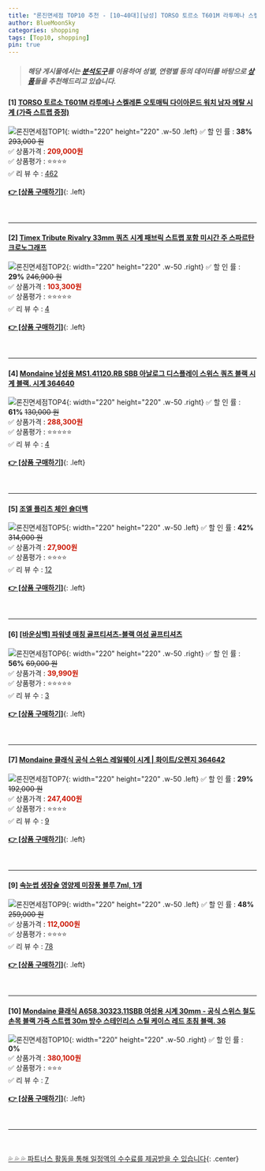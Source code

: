 ```yaml
---
title: "론진면세점 TOP10 추천 - [10~40대][남성] TORSO 토르소 T601M 라투메나 스켈레톤 오토매틱 다이아몬드 워치 남자 메탈 시계 (가죽 스트랩 증정)"
author: BlueMoonSky
categories: shopping
tags: [Top10, shopping]
pin: true
---
```


> ##### 해당 게시물에서는 [**분석도구**](https://itemscout.io/)를 이용하여 **성별**, **연령별** 등의 데이터를 바탕으로 [**상품**](https://link.coupang.com/a/baae76)들을 추천해드리고 있습니다.

#### [1] [TORSO 토르소 T601M 라투메나 스켈레톤 오토매틱 다이아몬드 워치 남자 메탈 시계 (가죽 스트랩 증정)](https://link.coupang.com/re/AFFSDP?lptag=AF5964186&subid=bluemoonsky6999&pageKey=7328344618&traceid=V0-153&itemId=18809132824&vendorItemId=85939876253)
![론진면세점TOP1](https://thumbnail10.coupangcdn.com/thumbnails/remote/230x230ex/image/vendor_inventory/46c4/f69da5b0de6556bd7f5871456ff0764ba193a97cc7c315f7a9cc3992c05a.jpg){: width="220" height="220" .w-50 .left}
✅ 할 인 률 : **38%** ~~<del class="base-price"> 293,000  </del>원~~<br>
✅ 상품가격 : <span style="color:#cb1400"> **209,000원** </span><br>
✅ 상품평가 : ⭐⭐⭐⭐<br>
✅ 리 뷰 수 : [462](https://link.coupang.com/re/AFFSDP?lptag=AF5964186&subid=bluemoonsky6999&pageKey=7328344618&traceid=V0-153&itemId=18809132824&vendorItemId=85939876253)<br>
<br>
[**👉  [상품 구매하기]**](https://link.coupang.com/re/AFFSDP?lptag=AF5964186&subid=bluemoonsky6999&pageKey=7328344618&traceid=V0-153&itemId=18809132824&vendorItemId=85939876253){: .left}
<br>
<br>
<br>

***

#### [2] [Timex Tribute Rivalry 33mm 쿼츠 시계 패브릭 스트랩 포함 미시간 주 스파르탄 크로노그래프](https://link.coupang.com/re/AFFSDP?lptag=AF5964186&subid=bluemoonsky6999&pageKey=7513487984&traceid=V0-153&itemId=19691920158&vendorItemId=86797006664)
![론진면세점TOP2](https://thumbnail9.coupangcdn.com/thumbnails/remote/230x230ex/image/vendor_inventory/037b/fdd52407e5b033d9fc8da9953ed3099afb9f3f19736fa722abb6c0592101.jpg){: width="220" height="220" .w-50 .right}
✅ 할 인 률 : **29%** ~~<del class="base-price"> 246,900  </del>원~~<br>
✅ 상품가격 : <span style="color:#cb1400"> **103,300원** </span><br>
✅ 상품평가 : ⭐⭐⭐⭐⭐<br>
✅ 리 뷰 수 : [4](https://link.coupang.com/re/AFFSDP?lptag=AF5964186&subid=bluemoonsky6999&pageKey=7513487984&traceid=V0-153&itemId=19691920158&vendorItemId=86797006664)<br>
<br>
[**👉  [상품 구매하기]**](https://link.coupang.com/re/AFFSDP?lptag=AF5964186&subid=bluemoonsky6999&pageKey=7513487984&traceid=V0-153&itemId=19691920158&vendorItemId=86797006664){: .left}
<br>
<br>
<br>

***

#### [4] [Mondaine 남성용 MS1.41120.RB SBB 아날로그 디스플레이 스위스 쿼츠 블랙 시계 블랙. 시계 364640](https://link.coupang.com/re/AFFSDP?lptag=AF5964186&subid=bluemoonsky6999&pageKey=7571477412&traceid=V0-153&itemId=19968907591&vendorItemId=87275895290)
![론진면세점TOP4](https://thumbnail9.coupangcdn.com/thumbnails/remote/230x230ex/image/vendor_inventory/7024/14ce63c0eab284b85454dd24e2b1f75d430e6c0ea0ea4fe8406d8d65b5cf.jpg){: width="220" height="220" .w-50 .right}
✅ 할 인 률 : **61%** ~~<del class="base-price"> 130,000  </del>원~~<br>
✅ 상품가격 : <span style="color:#cb1400"> **288,300원** </span><br>
✅ 상품평가 : ⭐⭐⭐⭐⭐<br>
✅ 리 뷰 수 : [4](https://link.coupang.com/re/AFFSDP?lptag=AF5964186&subid=bluemoonsky6999&pageKey=7571477412&traceid=V0-153&itemId=19968907591&vendorItemId=87275895290)<br>
<br>
[**👉  [상품 구매하기]**](https://link.coupang.com/re/AFFSDP?lptag=AF5964186&subid=bluemoonsky6999&pageKey=7571477412&traceid=V0-153&itemId=19968907591&vendorItemId=87275895290){: .left}
<br>
<br>
<br>

***

#### [5] [조엘 플리츠 체인 숄더백](https://link.coupang.com/re/AFFSDP?lptag=AF5964186&subid=bluemoonsky6999&pageKey=7462800529&traceid=V0-153&itemId=19455601354&vendorItemId=86566160408)
![론진면세점TOP5](https://thumbnail7.coupangcdn.com/thumbnails/remote/230x230ex/image/vendor_inventory/c94d/4635602e1276410876f5cbe4d09b406448326144ceb34e0a7d1d13505a6f.jpg){: width="220" height="220" .w-50 .left}
✅ 할 인 률 : **42%** ~~<del class="base-price"> 314,000  </del>원~~<br>
✅ 상품가격 : <span style="color:#cb1400"> **27,900원** </span><br>
✅ 상품평가 : ⭐⭐⭐⭐<br>
✅ 리 뷰 수 : [12](https://link.coupang.com/re/AFFSDP?lptag=AF5964186&subid=bluemoonsky6999&pageKey=7462800529&traceid=V0-153&itemId=19455601354&vendorItemId=86566160408)<br>
<br>
[**👉  [상품 구매하기]**](https://link.coupang.com/re/AFFSDP?lptag=AF5964186&subid=bluemoonsky6999&pageKey=7462800529&traceid=V0-153&itemId=19455601354&vendorItemId=86566160408){: .left}
<br>
<br>
<br>

***

#### [6] [[바운싱백] 파워넷 매칭 골프티셔츠-블랙 여성 골프티셔츠](https://link.coupang.com/re/AFFSDP?lptag=AF5964186&subid=bluemoonsky6999&pageKey=201654322&traceid=V0-153&itemId=588292902&vendorItemId=86075117561)
![론진면세점TOP6](https://thumbnail9.coupangcdn.com/thumbnails/remote/230x230ex/image/vendor_inventory/images/2019/03/24/16/7/1693b8c9-ee61-429d-a2bd-57dd1fbbc444.jpg){: width="220" height="220" .w-50 .right}
✅ 할 인 률 : **56%** ~~<del class="base-price"> 69,000  </del>원~~<br>
✅ 상품가격 : <span style="color:#cb1400"> **39,990원** </span><br>
✅ 상품평가 : ⭐⭐⭐⭐⭐<br>
✅ 리 뷰 수 : [3](https://link.coupang.com/re/AFFSDP?lptag=AF5964186&subid=bluemoonsky6999&pageKey=201654322&traceid=V0-153&itemId=588292902&vendorItemId=86075117561)<br>
<br>
[**👉  [상품 구매하기]**](https://link.coupang.com/re/AFFSDP?lptag=AF5964186&subid=bluemoonsky6999&pageKey=201654322&traceid=V0-153&itemId=588292902&vendorItemId=86075117561){: .left}
<br>
<br>
<br>

***

#### [7] [Mondaine 클래식 공식 스위스 레일웨이 시계 | 화이트/오렌지 364642](https://link.coupang.com/re/AFFSDP?lptag=AF5964186&subid=bluemoonsky6999&pageKey=7571476485&traceid=V0-153&itemId=19968903442&vendorItemId=87275890026)
![론진면세점TOP7](https://thumbnail9.coupangcdn.com/thumbnails/remote/230x230ex/image/vendor_inventory/f442/1758222b784465f7485e24a228b1ef5d23d9efa0a82f9676031d5ccb6e1a.jpg){: width="220" height="220" .w-50 .left}
✅ 할 인 률 : **29%** ~~<del class="base-price"> 192,000  </del>원~~<br>
✅ 상품가격 : <span style="color:#cb1400"> **247,400원** </span><br>
✅ 상품평가 : ⭐⭐⭐⭐<br>
✅ 리 뷰 수 : [9](https://link.coupang.com/re/AFFSDP?lptag=AF5964186&subid=bluemoonsky6999&pageKey=7571476485&traceid=V0-153&itemId=19968903442&vendorItemId=87275890026)<br>
<br>
[**👉  [상품 구매하기]**](https://link.coupang.com/re/AFFSDP?lptag=AF5964186&subid=bluemoonsky6999&pageKey=7571476485&traceid=V0-153&itemId=19968903442&vendorItemId=87275890026){: .left}
<br>
<br>
<br>

***

#### [9] [속눈썹 생장술 영양제 미장풍 블루 7ml, 1개](https://link.coupang.com/re/AFFSDP?lptag=AF5964186&subid=bluemoonsky6999&pageKey=6055182192&traceid=V0-153&itemId=11112454362&vendorItemId=78391545666)
![론진면세점TOP9](https://thumbnail10.coupangcdn.com/thumbnails/remote/230x230ex/image/vendor_inventory/9314/436153bad5883fb7bf47a39a9a311c82ab63c18084c7a77efdc60af5f804.jpeg){: width="220" height="220" .w-50 .left}
✅ 할 인 률 : **48%** ~~<del class="base-price"> 259,000  </del>원~~<br>
✅ 상품가격 : <span style="color:#cb1400"> **112,000원** </span><br>
✅ 상품평가 : ⭐⭐⭐⭐<br>
✅ 리 뷰 수 : [78](https://link.coupang.com/re/AFFSDP?lptag=AF5964186&subid=bluemoonsky6999&pageKey=6055182192&traceid=V0-153&itemId=11112454362&vendorItemId=78391545666)<br>
<br>
[**👉  [상품 구매하기]**](https://link.coupang.com/re/AFFSDP?lptag=AF5964186&subid=bluemoonsky6999&pageKey=6055182192&traceid=V0-153&itemId=11112454362&vendorItemId=78391545666){: .left}
<br>
<br>
<br>

***

#### [10] [Mondaine 클래식 A658.30323.11SBB 여성용 시계 30mm - 공식 스위스 철도 손목 블랙 가죽 스트랩 30m 방수 스테인리스 스틸 케이스 레드 초침 블랙. 36](https://link.coupang.com/re/AFFSDP?lptag=AF5964186&subid=bluemoonsky6999&pageKey=7143984312&traceid=V0-153&itemId=17945723472&vendorItemId=87067476902)
![론진면세점TOP10](https://thumbnail8.coupangcdn.com/thumbnails/remote/230x230ex/image/vendor_inventory/4ff2/ea00aa80c4a5b104802b4be54a98bb13d2990aaac95d6b50e2709f419e60.jpg){: width="220" height="220" .w-50 .right}
✅ 할 인 률 : **0%** <br>
✅ 상품가격 : <span style="color:#cb1400"> **380,100원** </span><br>
✅ 상품평가 : ⭐⭐⭐<br>
✅ 리 뷰 수 : [7](https://link.coupang.com/re/AFFSDP?lptag=AF5964186&subid=bluemoonsky6999&pageKey=7143984312&traceid=V0-153&itemId=17945723472&vendorItemId=87067476902)<br>
<br>
[**👉  [상품 구매하기]**](https://link.coupang.com/re/AFFSDP?lptag=AF5964186&subid=bluemoonsky6999&pageKey=7143984312&traceid=V0-153&itemId=17945723472&vendorItemId=87067476902){: .left}
<br>
<br>
<br>

***
<br><br>[💦 💦 💦 파트너스 활동을 통해 일정액의 수수료를 제공받을 수 있습니다](https://link.coupang.com/a/baae76){: .center}